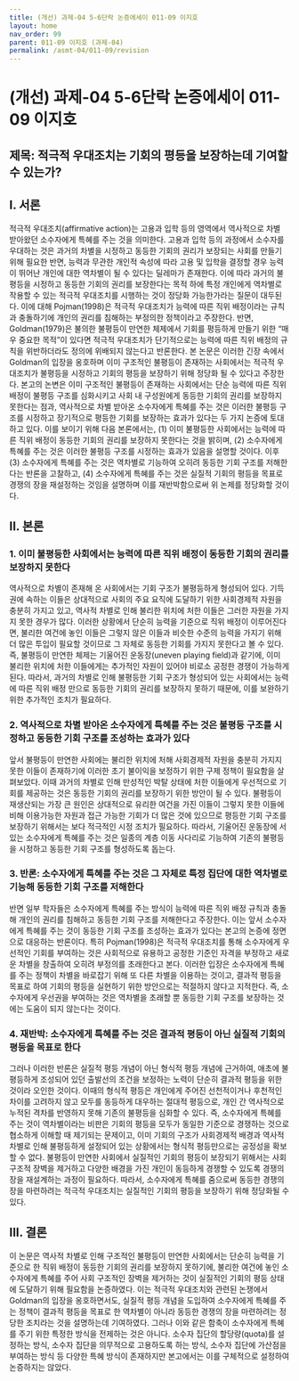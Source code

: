 ```yaml
---
title: (개선) 과제-04 5-6단락 논증에세이 011-09 이지호
layout: home
nav_order: 99
parent: 011-09 이지호 (과제-04)
permalink: /asmt-04/011-09/revision
---
```


# (개선) 과제-04 5-6단락 논증에세이 011-09 이지호 

## 제목: 적극적 우대조치는 기회의 평등을 보장하는데 기여할 수 있는가?

## I. 서론

적극적 우대조치(affirmative action)는 고용과 입학 등의 영역에서 역사적으로 차별 받아왔던 소수자에게 특혜를 주는 것을 의미한다. 고용과 입학 등의 과정에서 소수자를 우대하는 것은 과거의 차별을 시정하고 동등한 기회의 권리가 보장되는 사회를 만들기 위해 필요한 반면, 능력과 무관한 개인적 속성에 따라 고용 및 입학을 결정할 경우 능력이 뛰어난 개인에 대한 역차별이 될 수 있다는 딜레마가 존재한다. 이에 따라 과거의 불평등을 시정하고 동등한 기회의 권리를 보장한다는 목적 하에 특정 개인에게 역차별로 작용할 수 있는 적극적 우대조치를 시행하는 것이 정당화 가능한가라는 질문이 대두된다. 이에 대해 Pojman(1998)은 적극적 우대조치가 능력에 따른 직위 배정이라는 규칙과 충돌하기에 개인의 권리를 침해하는 부정의한 정책이라고 주장한다. 반면, Goldman(1979)은 불의한 불평등이 만연한 체제에서 기회를 평등하게 만들기 위한 “매우 중요한 목적”이 있다면 적극적 우대조치가 단기적으로는 능력에 따른 직위 배정의 규칙을 위반하더라도 정의에 위배되지 않는다고 반론한다. 본 논문은 이러한 긴장 속에서 Goldman의 입장을 옹호하며 이미 구조적인 불평등이 존재하는 사회에서는 적극적 우대조치가 불평등을 시정하고 기회의 평등을 보장하기 위해 정당화 될 수 있다고 주장한다. 본고의 논변은 이미 구조적인 불평등이 존재하는 사회에서는 단순 능력에 따른 직위 배정이 불평등 구조를 심화시키고 사회 내 구성원에게 동등한 기회의 권리를 보장하지 못한다는 점과, 역사적으로 차별 받아온 소수자에게 특혜를 주는 것은 이러한 불평등 구조를 시정하고 장기적으로 평등한 기회를 보장하는 효과가 있다는 두 가지 논증에 토대하고 있다. 이를 보이기 위해 다음 본론에서는, (1) 이미 불평등한 사회에서는 능력에 따른 직위 배정이 동등한 기회의 권리를 보장하지 못한다는 것을 밝히며, (2) 소수자에게 특혜를 주는 것은 이러한 불평등 구조를 시정하는 효과가 있음을 설명할 것이다. 이후 (3) 소수자에게 특혜를 주는 것은 역차별로 기능하여 오히려 동등한 기회 구조를 저해한다는 반론을 고찰하고, (4) 소수자에게 특혜를 주는 것은 실질적 기회의 평등을 목표로 경쟁의 장을 재설정하는 것임을 설명하며 이를 재반박함으로써 위 논제를 정당화할 것이다.

## II. 본론

### 1. 이미 불평등한 사회에서는 능력에 따른 직위 배정이 동등한 기회의 권리를 보장하지 못한다

역사적으로 차별이 존재해 온 사회에서는 기회 구조가 불평등하게 형성되어 있다. 기득권에 속하는 이들은 상대적으로 사회의 주요 요직에 도달하기 위한 사회경제적 자원을 충분히 가지고 있고, 역사적 차별로 인해 불리한 위치에 처한 이들은 그러한 자원을 가지지 못한 경우가 많다. 이러한 상황에서 단순히 능력을 기준으로 직위 배정이 이루어진다면, 불리한 여건에 놓인 이들은 그렇지 않은 이들과 비슷한 수준의 능력을 가지기 위해 더 많은 투입이 필요할 것이므로 그 자체로 동등한 기회를 가지지 못한다고 볼 수 있다. 즉, 불평등이 만연한 체제는 기울어진 운동장(uneven playing field)과 같기에, 이미 불리한 위치에 처한 이들에게는 추가적인 자원이 있어야 비로소 공정한 경쟁이 가능하게 된다. 따라서, 과거의 차별로 인해 불평등한 기회 구조가 형성되어 있는 사회에서는 능력에 따른 직위 배정 만으로 동등한 기회의 권리를 보장하지 못하기 때문에, 이를 보완하기 위한 추가적인 조치가 필요하다.

### 2. 역사적으로 차별 받아온 소수자에게 특혜를 주는 것은 불평등 구조를 시정하고 동등한 기회 구조를 조성하는 효과가 있다

앞서 불평등이 만연한 사회에는 불리한 위치에 처해 사회경제적 자원을 충분히 가지지 못한 이들이 존재하기에 이러한 초기 불이익을 보정하기 위한 구제 정책이 필요함을 살펴보았다. 이때 과거의 차별로 인해 만성적인 박탈 상태에 처한 이들에게 우선적으로 기회를 제공하는 것은 동등한 기회의 권리를 보장하기 위한 방안이 될 수 있다. 불평등이 재생산되는 가장 큰 원인은 상대적으로 유리한 여건을 가진 이들이 그렇지 못한 이들에 비해 이용가능한 자원과 접근 가능한 기회가 더 많은 것에 있으므로 평등한 기회 구조를 보장하기 위해서는 보다 적극적인 시정 조치가 필요하다. 따라서, 기울어진 운동장에 서있는 소수자에게 특혜를 주는 것은 일종의 계층 이동 사다리로 기능하여 기존의 불평등을 시정하고 동등한 기회 구조를 형성하도록 돕는다. 

### 3. 반론: 소수자에게 특혜를 주는 것은 그 자체로 특정 집단에 대한 역차별로 기능해 동등한 기회 구조를 저해한다

반면 일부 학자들은 소수자에게 특혜를 주는 방식이 능력에 따른 직위 배정 규칙과 충돌해 개인의 권리를 침해하고 동등한 기회 구조를 저해한다고 주장한다. 이는 앞서 소수자에게 특혜를 주는 것이 동등한 기회 구조를 조성하는 효과가 있다는 본고의 논증에 정면으로 대응하는 반론이다. 특히 Pojman(1998)은 적극적 우대조치를 통해 소수자에게 우선적인 기회를 부여하는 것은 사회적으로 유용하고 공정한 기준인 자격을 부정하고 새로운 차별을 창출하여 오히려 부정의를 초래한다고 본다. 이러한 입장은 소수자에게 특혜를 주는 정책이 차별을 바로잡기 위해 또 다른 차별을 이용하는 것이고, 결과적 평등을 목표로 하여 기회의 평등을 실현하기 위한 방안으로는 적절하지 않다고 지적한다. 즉, 소수자에게 우선권을 부여하는 것은 역차별을 초래할 뿐 동등한 기회 구조를 보장하는 것에는 도움이 되지 않는다는 것이다. 

### 4. 재반박: 소수자에게 특혜를 주는 것은 결과적 평등이 아닌 실질적 기회의 평등을 목표로 한다

그러나 이러한 반론은 실질적 평등 개념이 아닌 형식적 평등 개념에 근거하여, 애초에 불평등하게 조성되어 있던 출발선의 조건을 보정하는 노력이 단순히 결과적 평등을 위한 것이라 오인한 것이다. 이때의 형식적 평등은 개인에게 주어진 선천적이거나 후천적인 차이를 고려하지 않고 모두를 동등하게 대우하는 절대적 평등으로, 개인 간 역사적으로 누적된 격차를 반영하지 못해 기존의 불평등을 심화할 수 있다. 즉, 소수자에게 특혜를 주는 것이 역차별이라는 비판은 기회의 평등을 모두가 동일한 기준으로 경쟁하는 것으로 협소하게 이해할 때 제기되는 문제이고, 이미 기회의 구조가 사회경제적 배경과 역사적 차별로 인해 불평등하게 설정되어 있는 상황에서는 형식적 평등만으로는 공정성을 확보할 수 없다. 불평등이 만연한 사회에서 실질적인 기회의 평등이 보장되기 위해서는 사회 구조적 장벽을 제거하고 다양한 배경을 가진 개인이 동등하게 경쟁할 수 있도록 경쟁의 장을 재설계하는 과정이 필요하다. 따라서, 소수자에게 특혜를 줌으로써 동등한 경쟁의 장을 마련하려는 적극적 우대조치는 실질적인 기회의 평등을 보장하기 위해 정당화될 수 있다.

## III. 결론

이 논문은 역사적 차별로 인해 구조적인 불평등이 만연한 사회에서는 단순히 능력을 기준으로 한 직위 배정이 동등한 기회의 권리를 보장하지 못하기에, 불리한 여건에 놓인 소수자에게 특혜를 주어 사회 구조적인 장벽을 제거하는 것이 실질적인 기회의 평등 상태에 도달하기 위해 필요함을 논증하였다. 이는 적극적 우대조치와 관련된 논쟁에서 Goldman의 입장을 옹호하면서도, 실질적 평등 개념을 도입하여 소수자에게 특혜를 주는 정책이 결과적 평등을 목표로 한 역차별이 아니라 동등한 경쟁의 장을 마련하려는 정당한 조치라는 것을 설명하는데 기여하였다. 그러나 이와 같은 함축이 소수자에게 특혜를 주기 위한 특정한 방식을 전제하는 것은 아니다. 소수자 집단의 할당량(quota)를 설정하는 방식, 소수자 집단을 의무적으로 고용하도록 하는 방식, 소수자 집단에 가산점을 부여하는 방식 등 다양한 특혜 방식이 존재하지만 본고에서는 이를 구체적으로 설정하여 논증하지는 않았다. 